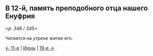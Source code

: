 
## В 12-й, память преподобного отца нашего Енуфрия

<*p. 346 / 345*>

Читается на *утрене* житие его.  

[← 11-е](06_11_AST.ru.md) | [Июнь](README.md#12-й) | [19-е →](06_19_AST.ru.md)
